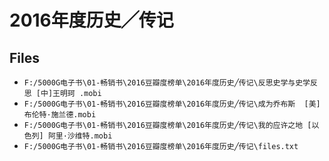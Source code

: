 # 2016年度历史╱传记

## Files

- `F:/5000G电子书\01-畅销书\2016豆瓣度榜单\2016年度历史╱传记\反思史学与史学反思 [中]王明珂 .mobi`
- `F:/5000G电子书\01-畅销书\2016豆瓣度榜单\2016年度历史╱传记\成为乔布斯  [美] 布伦特·施兰德.mobi`
- `F:/5000G电子书\01-畅销书\2016豆瓣度榜单\2016年度历史╱传记\我的应许之地 [以色列] 阿里·沙维特.mobi`
- `F:/5000G电子书\01-畅销书\2016豆瓣度榜单\2016年度历史╱传记\files.txt`
